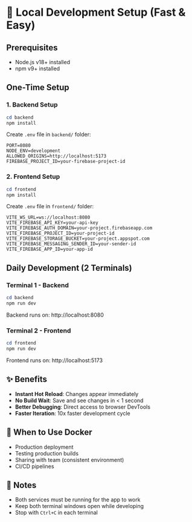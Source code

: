 # 🚀 Local Development Setup (Fast & Easy)

## Prerequisites
- Node.js v18+ installed
- npm v9+ installed

## One-Time Setup

### 1. Backend Setup
```powershell
cd backend
npm install
```

Create `.env` file in `backend/` folder:
```env
PORT=8080
NODE_ENV=development
ALLOWED_ORIGINS=http://localhost:5173
FIREBASE_PROJECT_ID=your-firebase-project-id
```

### 2. Frontend Setup
```powershell
cd frontend
npm install
```

Create `.env` file in `frontend/` folder:
```env
VITE_WS_URL=ws://localhost:8080
VITE_FIREBASE_API_KEY=your-api-key
VITE_FIREBASE_AUTH_DOMAIN=your-project.firebaseapp.com
VITE_FIREBASE_PROJECT_ID=your-project-id
VITE_FIREBASE_STORAGE_BUCKET=your-project.appspot.com
VITE_FIREBASE_MESSAGING_SENDER_ID=your-sender-id
VITE_FIREBASE_APP_ID=your-app-id
```

## Daily Development (2 Terminals)

### Terminal 1 - Backend
```powershell
cd backend
npm run dev
```
Backend runs on: http://localhost:8080

### Terminal 2 - Frontend
```powershell
cd frontend
npm run dev
```
Frontend runs on: http://localhost:5173

## ✨ Benefits
- **Instant Hot Reload**: Changes appear immediately
- **No Build Wait**: Save and see changes in < 1 second
- **Better Debugging**: Direct access to browser DevTools
- **Faster Iteration**: 10x faster development cycle

## 🐳 When to Use Docker
- Production deployment
- Testing production builds
- Sharing with team (consistent environment)
- CI/CD pipelines

## 📝 Notes
- Both services must be running for the app to work
- Keep both terminal windows open while developing
- Stop with `Ctrl+C` in each terminal

